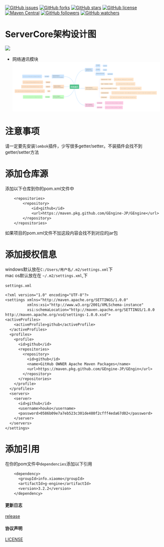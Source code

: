 [![GitHub issues](https://img.shields.io/github/issues/GEngine-JP/GEngine.svg)](https://github.com/GEngine-JP/GEngine/issues)
[![GitHub forks](https://img.shields.io/github/forks/GEngine-JP/GEngine.svg)](https://github.com/GEngine-JP/GEngine/network)
[![GitHub stars](https://img.shields.io/github/stars/GEngine-JP/GEngine.svg)](https://github.com/GEngine-JP/GEngine/stargazers)
[![GitHub license](https://img.shields.io/badge/license-Apache%202-blue.svg)](https://raw.githubusercontent.com/GEngine-JP/GEngine/master/LICENSE)
[![Maven Central](https://img.shields.io/maven-central/v/org.apache.maven/apache-maven.svg)]()
[![GitHub followers](https://img.shields.io/github/followers/houko.svg?style=social&label=Follow)]()
[![GitHub watchers](https://img.shields.io/github/watchers/GEngine-JP/GEngine.svg?style=social&label=Watch)]()

# ServerCore架构设计图

![](https://static.xiaomo.info/image/project/GameCore.png)

- 网络通讯模块
  ![](/docs/network.png)

# 注意事项

请一定要先安装`lombok`插件，少写很多getter/setter。不装插件会找不到getter/setter方法

# 添加仓库源

添加以下仓库到你的pom.xml文件中

```
    <repositories>
        <repository>
            <id>github</id>
            <url>https://maven.pkg.github.com/GEngine-JP/GEngine</url>
        </repository>
    </repositories>
```

如果项目的pom.xml文件不加这段内容会找不到对应的jar包

# 添加授权信息

windows默认放在`C:/Users/用户名/.m2/settings.xml`下   
mac os默认放在在 `~/.m2/settings.xml`,下

`settings.xml`

```
<?xml version="1.0" encoding="UTF-8"?>
<settings xmlns="http://maven.apache.org/SETTINGS/1.0.0"
          xmlns:xsi="http://www.w3.org/2001/XMLSchema-instance"
          xsi:schemaLocation="http://maven.apache.org/SETTINGS/1.0.0 http://maven.apache.org/xsd/settings-1.0.0.xsd">
<activeProfiles>
    <activeProfile>github</activeProfile>
  </activeProfiles>
  <profiles>
    <profile>
      <id>github</id>
      <repositories>
        <repository>
          <id>github</id>
          <name>GitHub OWNER Apache Maven Packages</name>
          <url>https://maven.pkg.github.com/GEngine-JP/GEngin</url>
        </repository>
      </repositories>
    </profile>
  </profiles>
  <servers>
    <server>
      <id>github</id>
      <username>houko</username>
      <password>0586b09e7a7eb523c301de480f2cfff4eda67d02</password>
    </server>
  </servers>
</settings>
```

# 添加引用

在你的pom文件中`dependencies`添加以下引用

```
    <dependency>
      <groupId>info.xiaomo</groupId>
      <artifactId>g-engine</artifactId>
      <version>3.2.2</version>
    </dependency>
```

#### 更新日志

[release](https://github.com/GEngine-JP/GEngine/releases)

#### 协议声明

[LICENSE](LICENSE)